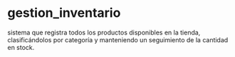 # gestion_inventario
sistema que registra todos los productos disponibles en la tienda, clasificándolos por categoría y manteniendo un seguimiento de la cantidad en stock.
